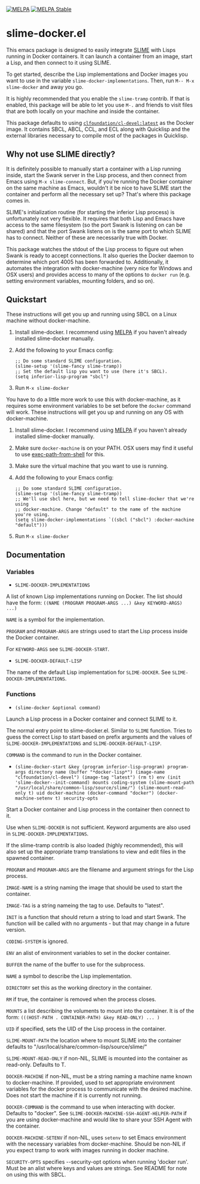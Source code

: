 [![MELPA](http://melpa.org/packages/slime-docker-badge.svg)](http://melpa.org/#/slime-docker) [![MELPA Stable](http://stable.melpa.org/packages/slime-docker-badge.svg)](http://stable.melpa.org/#/slime-docker)
# slime-docker.el #

This emacs package is designed to easily integrate
[SLIME](https://common-lisp.net/project/slime/) with Lisps running in Docker
containers. It can launch a container from an image, start a Lisp, and then
connect to it using SLIME.

To get started, describe the Lisp implementations and Docker images you want to
use in the variable `slime-docker-implementations`. Then, run `M-- M-x slime-docker`
and away you go.

It is highly recommended that you enable the `slime-tramp` contrib. If that is
enabled, this package will be able to let you use `M-.` and friends to visit
files that are both locally on your machine and inside the container.

This package defaults to using
[`clfoundation/cl-devel:latest`](https://hub.docker.com/r/clfoundation/cl-devel/)
as the Docker image. It contains SBCL, ABCL, CCL, and ECL along with Quicklisp
and the external libraries necessary to compile most of the packages in
Quicklisp.

## Why not use SLIME directly? ##

It is definitely possible to manually start a container with a Lisp running
inside, start the Swank server in the Lisp process, and then connect from Emacs
using `M-x slime-connect`. But, if you're running the Docker container on the
same machine as Emacs, wouldn't it be nice to have SLIME start the container and
perform all the necessary set up? That's where this package comes in.

SLIME's initialization routine (for starting the inferior Lisp process) is
unfortunately not very flexible. It requires that both Lisp and Emacs have
access to the same filesystem (so the port Swank is listening on can be shared)
and that the port Swank listens on is the same port to which SLIME has to
connect. Neither of these are necessarily true with Docker.

This package watches the stdout of the Lisp process to figure out when Swank is
ready to accept connections. It also queries the Docker daemon to determine
which port 4005 has been forwarded to. Additionally, it automates the
integration with docker-machine (very nice for Windows and OSX users) and
provides access to many of the options to `docker run` (e.g. setting environment
variables, mounting folders, and so on).

## Quickstart ##

These instructions will get you up and running using SBCL on a Linux machine
without docker-machine.

  1. Install slime-docker. I recommend using
     [MELPA](http://melpa.org/#/getting-started) if you haven't already installed
     slime-docker manually.

  2. Add the following to your Emacs config:

     ```elisp
     ;; Do some standard SLIME configuration.
     (slime-setup '(slime-fancy slime-tramp))
     ;; Set the default lisp you want to use (here it's SBCL).
     (setq inferior-lisp-program "sbcl")
     ```
  3. Run `M-x slime-docker`


You have to do a little more work to use this with docker-machine, as it
requires some environment variables to be set before the `docker` command will
work. These instructions will get you up and running on any OS with
docker-machine.

  1. Install slime-docker. I recommend using
     [MELPA](http://melpa.org/#/getting-started) if you haven't already installed
     slime-docker manually.

  2. Make sure `docker-machine` is on your PATH. OSX users may find it useful to
     use [exec-path-from-shell](https://github.com/purcell/exec-path-from-shell)
     for this.

  3. Make sure the virtual machine that you want to use is running.

  4. Add the following to your Emacs config:

     ```elisp
     ;; Do some standard SLIME configuration.
     (slime-setup '(slime-fancy slime-tramp))
     ;; We'll use sbcl here, but we need to tell slime-docker that we're using
     ;; docker-machine. Change "default" to the name of the machine you're using.
     (setq slime-docker-implementations `((sbcl ("sbcl") :docker-machine "default")))
     ```
  5. Run `M-x slime-docker`

## Documentation ##

### Variables ###

+ `SLIME-DOCKER-IMPLEMENTATIONS`

A list of known Lisp implementations running on Docker.  The list should have
the form: `((NAME (PROGRAM PROGRAM-ARGS ...) &key KEYWORD-ARGS) ...)`

`NAME` is a symbol for the implementation.

`PROGRAM` and `PROGRAM-ARGS` are strings used to start the Lisp process inside
the Docker container.

For `KEYWORD-ARGS` see `SLIME-DOCKER-START`.

+ `SLIME-DOCKER-DEFAULT-LISP`

The name of the default Lisp implementation for `SLIME-DOCKER`.  See
`SLIME-DOCKER-IMPLEMENTATIONS`.

### Functions ###

+ `(slime-docker &optional command)`

Launch a Lisp process in a Docker container and connect SLIME to it.

The normal entry point to slime-docker.el. Similar to `SLIME` function. Tries to
guess the correct Lisp to start based on prefix arguments and the values of
`SLIME-DOCKER-IMPLEMENTATIONS` and `SLIME-DOCKER-DEFAULT-LISP`.

`COMMAND` is the command to run in the Docker container.

+ `(slime-docker-start &key (program inferior-lisp-program) program-args directory name (buffer "*docker-lisp*") (image-name "clfoundation/cl-devel") (image-tag "latest") (rm t) env (init 'slime-docker--init-command) mounts coding-system (slime-mount-path "/usr/local/share/common-lisp/source/slime/") (slime-mount-read-only t) uid docker-machine (docker-command "docker") (docker-machine-setenv t) security-opts`

Start a Docker container and Lisp process in the container then connect to it.

Use when `SLIME-DOCKER` is not sufficient. Keyword arguments are also used in
`SLIME-DOCKER-IMPLEMENTATIONS`.

If the slime-tramp contrib is also loaded (highly recommended), this will also
set up the appropriate tramp translations to view and edit files in the spawned
container.

`PROGRAM` and `PROGRAM-ARGS` are the filename and argument strings for the Lisp
process.

`IMAGE-NAME` is a string naming the image that should be used to start the
container.

`IMAGE-TAG` is a string nameing the tag to use. Defaults to "latest".

`INIT` is a function that should return a string to load and start Swank. The
function will be called with no arguments - but that may change in a future
version.

`CODING-SYSTEM` is ignored.

`ENV` an alist of environment variables to set in the docker container.

`BUFFER` the name of the buffer to use for the subprocess.

`NAME` a symbol to describe the Lisp implementation.

`DIRECTORY` set this as the working directory in the container.

`RM` if true, the container is removed when the process closes.

`MOUNTS` a list describing the voluments to mount into the container. It is of
the form: `(((HOST-PATH . CONTAINER-PATH) &key READ-ONLY) ... )`

`UID` if specified, sets the UID of the Lisp process in the container.

`SLIME-MOUNT-PATH` the location where to mount SLIME into the container defaults
to "/usr/local/share/common-lisp/source/slime/"

`SLIME-MOUNT-READ-ONLY` if non-NIL, SLIME is mounted into the container as
read-only. Defaults to T.

`DOCKER-MACHINE` if non-NIL, must be a string naming a machine name known to
docker-machine. If provided, used to set appropriate environment variables for
the docker process to communicate with the desired machine. Does not start the
machine if it is currently not running.

`DOCKER-COMMAND` is the command to use when interacting with docker. Defaults to
"docker". See `SLIME-DOCKER-MACHINE-SSH-AGENT-HELPER-PATH` if you are using
docker-machine and would like to share your SSH Agent with the container.

`DOCKER-MACHINE-SETENV` if non-NIL, uses `setenv` to set Emacs environment with
the necessary variables from docker-machine. Should be non-NIL if you expect
tramp to work with images running in docker machine.

`SECURITY-OPTS` specifies --security-opt options when running 'docker run'. Must
be an alist where keys and values are strings. See README for note on using this
with SBCL.

